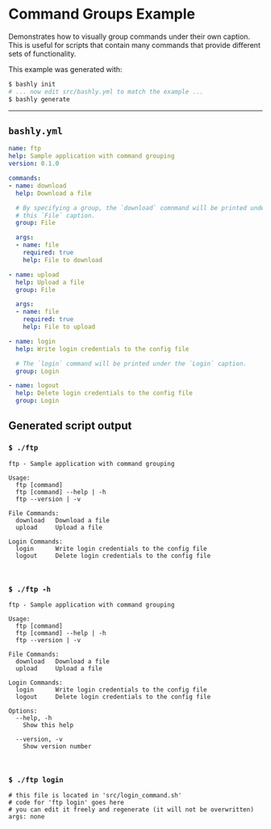 # Command Groups Example

Demonstrates how to visually group commands under their own caption. This is
useful for scripts that contain many commands that provide different sets of
functionality.

This example was generated with:

```bash
$ bashly init
# ... now edit src/bashly.yml to match the example ...
$ bashly generate
```

-----

## `bashly.yml`

```yaml
name: ftp
help: Sample application with command grouping
version: 0.1.0

commands:
- name: download
  help: Download a file

  # By specifying a group, the `download` comnmand will be printed under
  # this `File` caption.
  group: File

  args:
  - name: file
    required: true
    help: File to download

- name: upload
  help: Upload a file
  group: File

  args:
  - name: file
    required: true
    help: File to upload

- name: login
  help: Write login credentials to the config file

  # The `login` command will be printed under the `Login` caption.
  group: Login

- name: logout
  help: Delete login credentials to the config file
  group: Login
```



## Generated script output

### `$ ./ftp`

```shell
ftp - Sample application with command grouping

Usage:
  ftp [command]
  ftp [command] --help | -h
  ftp --version | -v

File Commands:
  download   Download a file
  upload     Upload a file

Login Commands:
  login      Write login credentials to the config file
  logout     Delete login credentials to the config file



```

### `$ ./ftp -h`

```shell
ftp - Sample application with command grouping

Usage:
  ftp [command]
  ftp [command] --help | -h
  ftp --version | -v

File Commands:
  download   Download a file
  upload     Upload a file

Login Commands:
  login      Write login credentials to the config file
  logout     Delete login credentials to the config file

Options:
  --help, -h
    Show this help

  --version, -v
    Show version number



```

### `$ ./ftp login`

```shell
# this file is located in 'src/login_command.sh'
# code for 'ftp login' goes here
# you can edit it freely and regenerate (it will not be overwritten)
args: none


```



